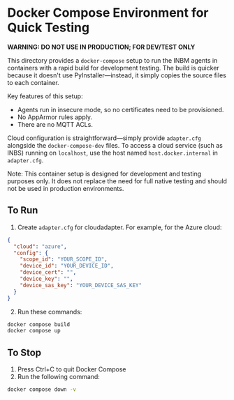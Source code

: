 # Docker Compose Environment for Quick Testing

**WARNING: DO NOT USE IN PRODUCTION; FOR DEV/TEST ONLY**

This directory provides a `docker-compose` setup to run the INBM agents in containers with a rapid build for development testing. The build is quicker because it doesn't use PyInstaller—instead, it simply copies the source files to each container.

Key features of this setup:

- Agents run in insecure mode, so no certificates need to be provisioned.
- No AppArmor rules apply.
- There are no MQTT ACLs.

Cloud configuration is straightforward—simply provide `adapter.cfg` alongside the `docker-compose-dev` files. To access a cloud service (such as INBS) running on `localhost`, use the host named `host.docker.internal` in `adapter.cfg`.

Note: This container setup is designed for development and testing purposes only. It does not replace the need for full native testing and should not be used in production environments.


## To Run

1. Create `adapter.cfg` for cloudadapter. For example, for the Azure cloud:

```json
{
  "cloud": "azure",
  "config": {
    "scope_id": "YOUR_SCOPE_ID",
    "device_id": "YOUR_DEVICE_ID",
    "device_cert": "",
    "device_key": "",
    "device_sas_key": "YOUR_DEVICE_SAS_KEY"
  }
}
```

2. Run these commands:

```bash
docker compose build
docker compose up
```

## To Stop

1. Press Ctrl+C to quit Docker Compose
2. Run the following command:

```bash
docker compose down -v
```
